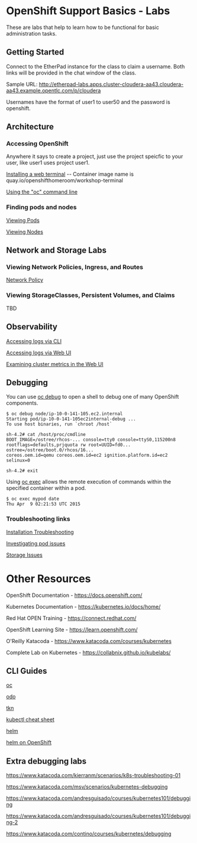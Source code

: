 # OpenShift Support Basics - Labs

These are labs that help to learn how to be functional for basic administration tasks.

## Getting Started

Connect to the EtherPad instance for the class to claim a username. Both links will be provided in the chat window of the class.

Sample URL: http://etherpad-labs.apps.cluster-cloudera-aa43.cloudera-aa43.example.opentlc.com/p/cloudera

Usernames have the format of user1 to user50 and the password is openshift.

## Architecture

### Accessing OpenShift

Anywhere it says to create a project, just use the project speicfic to your user, like user1 uses project user1.

[Installing a web terminal](http://redhatgov.io/workshops/openshift_4_101/lab0-terminal/) -- Container image name is quay.io/openshifthomeroom/workshop-terminal

[Using the "oc" command line](http://redhatgov.io/workshops/openshift_4_101/lab1-welcome/)

### Finding pods and nodes

[Viewing Pods](https://docs.openshift.com/container-platform/4.5/nodes/pods/nodes-pods-viewing.html])

[Viewing Nodes](https://docs.openshift.com/container-platform/4.5/nodes/nodes/nodes-nodes-viewing.html)

## Network and Storage Labs

### Viewing Network Policies, Ingress, and Routes

[Network Policy](https://docs.openshift.com/container-platform/4.5/networking/network_policy/about-network-policy.html)

### Viewing StorageClasses, Persistent Volumes, and Claims

TBD

## Observability

[Accessing logs via CLI](https://docs.openshift.com/container-platform/4.5/logging/viewing/cluster-logging-viewing.html)

[Accessing logs via Web UI](https://docs.openshift.com/container-platform/4.5/logging/viewing/cluster-logging-visualizer.html)

[Examining cluster metrics in the Web UI](https://docs.openshift.com/container-platform/4.5/monitoring/cluster_monitoring/examining-cluster-metrics.html)

## Debugging

You can use [oc debug](https://docs.openshift.com/container-platform/4.5/cli_reference/openshift_cli/developer-cli-commands.html#debug) to open a shell to debug one of many OpenShift components.

```
$ oc debug node/ip-10-0-141-105.ec2.internal
Starting pod/ip-10-0-141-105ec2internal-debug ...
To use host binaries, run `chroot /host`

sh-4.2# cat /host/proc/cmdline
BOOT_IMAGE=/ostree/rhcos-... console=tty0 console=ttyS0,115200n8
rootflags=defaults,prjquota rw root=UUID=fd0... ostree=/ostree/boot.0/rhcos/16...
coreos.oem.id=qemu coreos.oem.id=ec2 ignition.platform.id=ec2 selinux=0

sh-4.2# exit
```

Using [oc exec](https://docs.openshift.com/container-platform/4.5/nodes/containers/nodes-containers-remote-commands.html) allows the remote execution of commands within the specified container within a pod.

```
$ oc exec mypod date
Thu Apr  9 02:21:53 UTC 2015
```

### Troubleshooting links

[Installation Troubleshooting](https://docs.openshift.com/container-platform/4.5/installing/installing-troubleshooting.html)

[Investigating pod issues](https://docs.openshift.com/container-platform/4.5/support/troubleshooting/investigating-pod-issues.html)

[Storage Issues](https://docs.openshift.com/container-platform/4.5/support/troubleshooting/troubleshooting-storage-issues.html)


# Other Resources

OpenShift Documentation - https://docs.openshift.com/

Kubernetes Documentation - https://kubernetes.io/docs/home/

Red Hat OPEN Training - https://connect.redhat.com/


OpenShift Learning Site - https://learn.openshift.com/

O'Reilly Katacoda - https://www.katacoda.com/courses/kubernetes

Complete Lab on Kubernetes - https://collabnix.github.io/kubelabs/

## CLI Guides

[oc](https://docs.openshift.com/container-platform/4.5/cli_reference/openshift_cli/getting-started-cli.html)

[odo](https://docs.openshift.com/container-platform/4.5/cli_reference/developer_cli_odo/understanding-odo.html)

[tkn](https://docs.openshift.com/container-platform/4.5/cli_reference/tkn_cli/op-tkn-reference.html)


[kubectl cheat sheet](https://kubernetes.io/docs/reference/kubectl/cheatsheet/)

[helm](https://helm.sh/docs/helm/)

[helm on OpenShift](https://docs.openshift.com/container-platform/4.5/cli_reference/helm_cli/getting-started-with-helm-on-openshift-container-platform.html)

## Extra debugging labs

https://www.katacoda.com/kierranm/scenarios/k8s-troubleshooting-01

https://www.katacoda.com/msv/scenarios/kubernetes-debugging

https://www.katacoda.com/andresguisado/courses/kubernetes101/debugging

https://www.katacoda.com/andresguisado/courses/kubernetes101/debugging-2

https://www.katacoda.com/contino/courses/kubernetes/debugging

